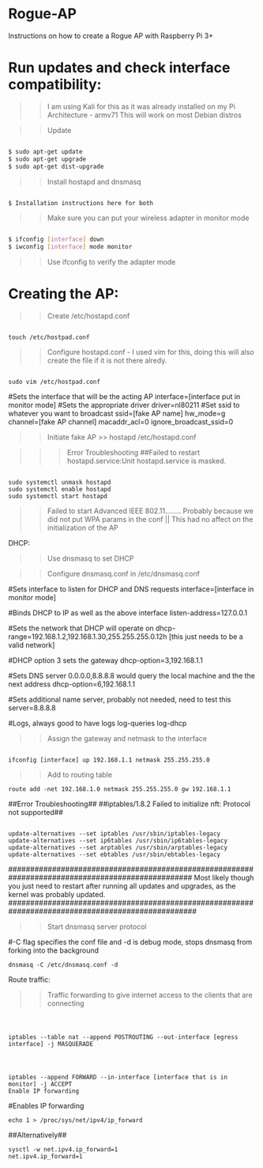 # Rogue-AP
Instructions on how to create a Rogue AP with Raspberry Pi 3+

# Run updates and check interface compatibility:

>> I am using Kali for this as it was already installed on my Pi 
Architecture - armv71
This will work on most Debian distros

>> Update

```bash

$ sudo apt-get update
$ sudo apt-get upgrade
$ sudo apt-get dist-upgrade

```
>> Install hostapd and dnsmasq

```bash

$ Installation instructions here for both

```

>> Make sure you can put your wireless adapter in monitor mode

```bash

$ ifconfig [interface] down
$ iwconfig [interface] mode monitor

```

>> Use ifconfig to verify the adapter mode

# Creating the AP:

>> Create /etc/hostapd.conf

```

touch /etc/hostpad.conf

```

>> Configure hostapd.conf - I used vim for this, doing this will also create the file if it is not there alredy. 

```

sudo vim /etc/hostpad.conf

```

#Sets the interface that will be the acting AP
interface=[interface put in monitor mode]
#Sets the appropriate driver
driver=nl80211
#Set ssid to whatever you want to broadcast
ssid=[fake AP name]
hw_mode=g
channel=[fake AP channel]
macaddr_acl=0
ignore_broadcast_ssid=0
>> Initiate fake AP >> hostapd /etc/hostapd.conf

>>> Error Troubleshooting
##Failed to restart hostapd.service:Unit hostapd.service is masked.

```

sudo systemctl unmask hostapd
sudo systemctl enable hostapd
sudo systemctl start hostapd

```
>> Failed to start Advanced IEEE 802.11…….. Probably because we did not put WPA params in the conf || This had no affect on the initialization of the AP

DHCP:

>> Use dnsmasq to set DHCP

>> Configure dnsmasq.conf in /etc/dnsmasq.conf

#Sets interface to listen for DHCP and DNS requests
interface=[interface in monitor mode]

#Binds DHCP to IP as well as the above interface
listen-address=127.0.0.1

#Sets the network that DHCP will operate on
dhcp-range=192.168.1.2,192.168.1.30,255.255.255.0.12h [this just needs to be a valid network]

#DHCP option 3 sets the gateway
dhcp-option=3,192.168.1.1

#Sets DNS server 0.0.0.0,8.8.8.8 would query the local machine and the the next address
dhcp-option=6,192.168.1.1

#Sets additional name server, probably not needed, need to test this
server=8.8.8.8

#Logs, always good to have logs
log-queries
log-dhcp
>> Assign the gateway and netmask to the interface 

```

ifconfig [interface] up 192.168.1.1 netmask 255.255.255.0

```

>> Add to routing table

```
route add -net 192.168.1.0 netmask 255.255.255.0 gw 192.168.1.1

```
##Error Troubleshooting##
##iptables/1.8.2 Failed to initialize nft: Protocol not supported##

```

update-alternatives --set iptables /usr/sbin/iptables-legacy
update-alternatives --set ip6tables /usr/sbin/ip6tables-legacy
update-alternatives --set arptables /usr/sbin/arptables-legacy
update-alternatives --set ebtables /usr/sbin/ebtables-legacy

```

##################################################################################################
Most likely though you just need to restart after running all updates and upgrades, as the kernel
was probably updated.
###################################################################################################
>> Start dnsmasq server protocol

#-C flag specifies the conf file and -d is debug mode, stops dnsmasq from forking into the background

```
dnsmasq -C /etc/dnsmasq.conf -d

```
Route traffic:

>> Traffic forwarding to give internet access to the clients that are connecting

#
```

iptables --table nat --append POSTROUTING --out-interface [egress interface] -j MASQUERADE

```

#
```

iptables --append FORWARD --in-interface [interface that is in monitor] -j ACCEPT
Enable IP forwarding

```

#Enables IP forwarding

```
echo 1 > /proc/sys/net/ipv4/ip_forward

```

##Alternatively##

```
sysctl -w net.ipv4.ip_forward=1
net.ipv4.ip_forward=1

```
